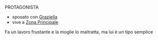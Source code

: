 PROTAGONISTA

- sposato con [Graziella](NPC/Graziella.md)
- vive a [Zona Principale](Zone/Zona%20Principale.md)

Fa un lavoro frustante e la moglie lo maltratta, ma lui è un tipo semplice
